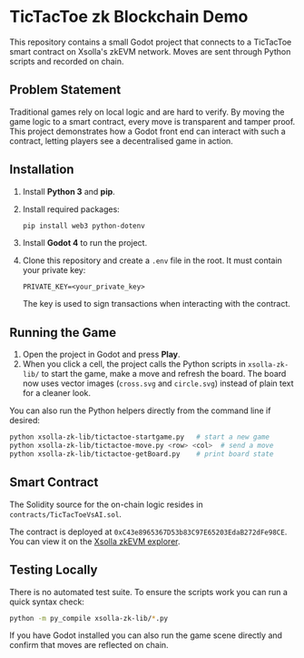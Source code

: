 # TicTacToe zk Blockchain Demo

This repository contains a small Godot project that connects to a TicTacToe smart contract on Xsolla's zkEVM network. Moves are sent through Python scripts and recorded on chain.

## Problem Statement

Traditional games rely on local logic and are hard to verify. By moving the game logic to a smart contract, every move is transparent and tamper proof. This project demonstrates how a Godot front end can interact with such a contract, letting players see a decentralised game in action.

## Installation

1. Install **Python 3** and **pip**.
2. Install required packages:

   ```bash
   pip install web3 python-dotenv
   ```
3. Install **Godot 4** to run the project.
4. Clone this repository and create a `.env` file in the root. It must contain your private key:

   ```
   PRIVATE_KEY=<your_private_key>
   ```

   The key is used to sign transactions when interacting with the contract.

## Running the Game

1. Open the project in Godot and press **Play**.
2. When you click a cell, the project calls the Python scripts in `xsolla-zk-lib/` to start the game, make a move and refresh the board. The board now uses vector images (`cross.svg` and `circle.svg`) instead of plain text for a cleaner look.

You can also run the Python helpers directly from the command line if desired:

```bash
python xsolla-zk-lib/tictactoe-startgame.py   # start a new game
python xsolla-zk-lib/tictactoe-move.py <row> <col>  # send a move
python xsolla-zk-lib/tictactoe-getBoard.py    # print board state
```

## Smart Contract

The Solidity source for the on-chain logic resides in `contracts/TicTacToeVsAI.sol`.

The contract is deployed at `0xC43e8965367D53b83C97E65203EdaB272dFe98CE`.
You can view it on the [Xsolla zkEVM explorer](https://xsollazk.com/explorer/address/0xC43e8965367D53b83C97E65203EdaB272dFe98CE#transactions).

## Testing Locally

There is no automated test suite. To ensure the scripts work you can run a quick syntax check:

```bash
python -m py_compile xsolla-zk-lib/*.py
```

If you have Godot installed you can also run the game scene directly and confirm that moves are reflected on chain.

